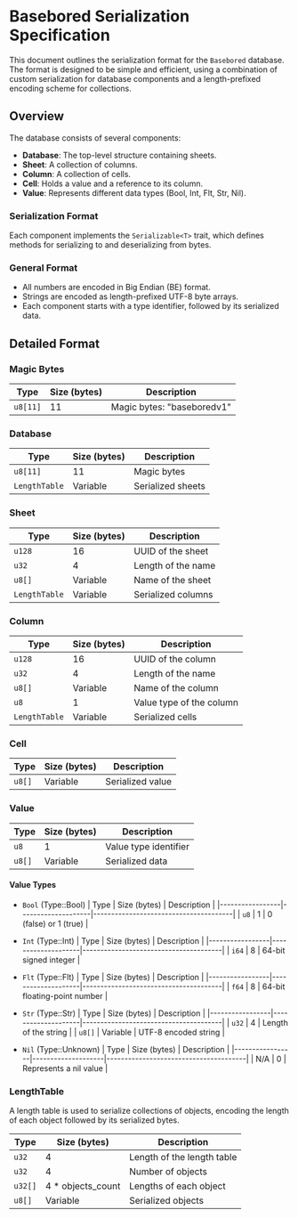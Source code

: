 # Basebored Serialization Specification

This document outlines the serialization format for the `Basebored` database. The format is designed to be simple and efficient, using a combination of custom serialization for database components and a length-prefixed encoding scheme for collections.

## Overview

The database consists of several components:
- **Database**: The top-level structure containing sheets.
- **Sheet**: A collection of columns.
- **Column**: A collection of cells.
- **Cell**: Holds a value and a reference to its column.
- **Value**: Represents different data types (Bool, Int, Flt, Str, Nil).

### Serialization Format

Each component implements the `Serializable<T>` trait, which defines methods for serializing to and deserializing from bytes.

### General Format

- All numbers are encoded in Big Endian (BE) format.
- Strings are encoded as length-prefixed UTF-8 byte arrays.
- Each component starts with a type identifier, followed by its serialized data.

## Detailed Format

### Magic Bytes

| Type         | Size (bytes) | Description                      |
|--------------|--------------|----------------------------------|
| `u8[11]`     | 11           | Magic bytes: "baseboredv1"       |

### Database

| Type          | Size (bytes)       | Description                           |
|---------------|--------------------|---------------------------------------|
| `u8[11]`      | 11                 | Magic bytes                           |
| `LengthTable` | Variable           | Serialized sheets                     |

### Sheet

| Type            | Size (bytes)       | Description                           |
|-----------------|--------------------|---------------------------------------|
| `u128`          | 16                 | UUID of the sheet                     |
| `u32`           | 4                  | Length of the name                    |
| `u8[]`          | Variable           | Name of the sheet                     |
| `LengthTable`   | Variable           | Serialized columns                    |

### Column

| Type            | Size (bytes)       | Description                           |
|-----------------|--------------------|---------------------------------------|
| `u128`          | 16                 | UUID of the column                    |
| `u32`           | 4                  | Length of the name                    |
| `u8[]`          | Variable           | Name of the column                    |
| `u8`            | 1                  | Value type of the column              |
| `LengthTable`   | Variable           | Serialized cells                      |

### Cell

| Type            | Size (bytes)       | Description                           |
|-----------------|--------------------|---------------------------------------|
| `u8[]`          | Variable           | Serialized value                      |

### Value

| Type            | Size (bytes)       | Description                           |
|-----------------|--------------------|---------------------------------------|
| `u8`            | 1                  | Value type identifier                 |
| `u8[]`          | Variable           | Serialized data                       |

#### Value Types

- `Bool` (Type::Bool)
  | Type            | Size (bytes)       | Description                           |
  |-----------------|--------------------|---------------------------------------|
  | `u8`            | 1                  | 0 (false) or 1 (true)                 |

- `Int` (Type::Int)
  | Type            | Size (bytes)       | Description                           |
  |-----------------|--------------------|---------------------------------------|
  | `i64`           | 8                  | 64-bit signed integer                 |

- `Flt` (Type::Flt)
  | Type            | Size (bytes)       | Description                           |
  |-----------------|--------------------|---------------------------------------|
  | `f64`           | 8                  | 64-bit floating-point number          |

- `Str` (Type::Str)
  | Type            | Size (bytes)       | Description                           |
  |-----------------|--------------------|---------------------------------------|
  | `u32`           | 4                  | Length of the string                  |
  | `u8[]`          | Variable           | UTF-8 encoded string                  |

- `Nil` (Type::Unknown)
  | Type            | Size (bytes)       | Description                           |
  |-----------------|--------------------|---------------------------------------|
  | N/A             | 0                  | Represents a nil value                |

### LengthTable

A length table is used to serialize collections of objects, encoding the length of each object followed by its serialized bytes.

| Type            | Size (bytes)       | Description                           |
|-----------------|--------------------|---------------------------------------|
| `u32`           | 4                  | Length of the length table            |
| `u32`           | 4                  | Number of objects                     |
| `u32[]`         | 4 * objects_count  | Lengths of each object                |
| `u8[]`          | Variable           | Serialized objects                    |

